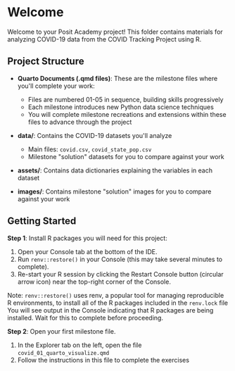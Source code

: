 # Welcome

Welcome to your Posit Academy project! This folder contains materials for analyzing COVID-19 data from the COVID Tracking Project using R.

## Project Structure

- **Quarto Documents (.qmd files)**: These are the milestone files where you'll complete your work:
  - Files are numbered 01-05 in sequence, building skills progressively
  - Each milestone introduces new Python data science techniques
  - You will complete milestone recreations and extensions within these files to advance through the project

- **data/**: Contains the COVID-19 datasets you'll analyze
  - Main files: `covid.csv`, `covid_state_pop.csv`
  - Milestone "solution" datasets for you to compare against your work

- **assets/**: Contains data dictionaries explaining the variables in each dataset

- **images/**: Contains milestone "solution" images for you to compare against your work

## Getting Started

**Step 1**: Install R packages you will need for this project:

1. Open your Console tab at the bottom of the IDE.
2. Run `renv::restore()` in your Console (this may take several minutes to complete).
3. Re-start your R session by clicking the Restart Console button (circular arrow icon) near the top-right corner of the Console.

Note: `renv::restore()` uses renv, a popular tool for managing reproducible R environments, to install all of the R packages included in the `renv.lock` file You will see output in the Console indicating that R packages are being installed. Wait for this to complete before proceeding.

**Step 2**: Open your first milestone file.

1. In the Explorer tab on the left, open the file `covid_01_quarto_visualize.qmd`
2. Follow the instructions in this file to complete the exercises
